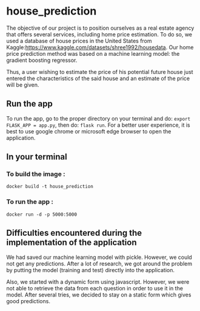 # house_prediction
The objective of our project is to position ourselves as a real estate agency that offers several services, including home price estimation. To do so, we used a database of house prices in the United States from Kaggle:https://www.kaggle.com/datasets/shree1992/housedata. Our home price prediction method was based on a machine learning model: the gradient boosting regressor.

Thus, a user wishing to estimate the price of his potential future house just entered the characteristics of the said house and an estimate of the price will be given. 

## Run the app
To run the app, go to the proper directory on your terminal and do: `export FLASK_APP = app.py`, then do: `flask run`. 
For a better user experience, it is best to use google chrome or microsoft edge browser to open the application.

## In your terminal
### To build the image : 
`docker build -t house_prediction`

### To run the app :
`docker run -d -p 5000:5000`

## Difficulties encountered during the implementation of the application

We had saved our machine learning model with pickle. However, we could not get any predictions. After a lot of research, we got around the problem by putting the model (training and test) directly into the application. 

Also, we started with a dynamic form using javascript. However, we were not able to retrieve the data from each question in order to use it in the model. After several tries, we decided to stay on a static form which gives good predictions.



